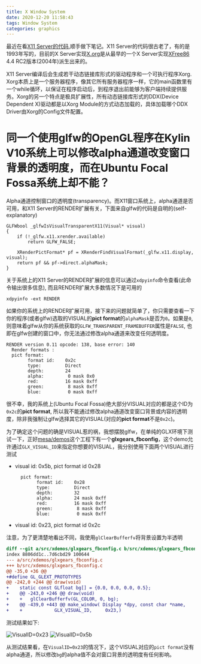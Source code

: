 ```yaml
---
title: X Window System
date: 2020-12-20 11:58:43
tags: Window System
categories: graphics
---
```


最近在看[X11 Server的代码](https://gitlab.freedesktop.org/xorg/xserver),顺手做下笔记。X11 Server的代码很古老了，有的是1993年写的，目前的X Server实现[X.org](https://zh.wikipedia.org/wiki/X.Org_Server)是从最早的一个X Server实现[XFree86](https://zh.wikipedia.org/wiki/XFree86) 4.4 RC2版本(2004年)派生出来的。

<!--more-->

X11 Server编译后会生成若干动态链接库形式的驱动程序和一个可执行程序Xorg. Xorg本质上是一个服务器程序，像其它所有服务器程序一样，它的main函数里有一个while循环，以保证在程序启动后，到程序退出前能够为客户端持续提供服务。Xorg的另一个特点是极具扩展性，所有动态链接库形式的DDX(Device Dependent X)驱动都是以Xorg Module的方式动态加载的，具体加载哪个DDX Driver由Xorg的Config文件配置。

# 同一个使用glfw的OpenGL程序在Kylin V10系统上可以修改alpha通道改变窗口背景的透明度，而在Ubuntu Focal Fossa系统上却不能？

Alpha通道控制窗口的透明度(transparency)。而X11窗口系统上，alpha通道是否可用，和X11 Server的RENDER扩展有关，下面来自glfw的代码是自明的(self-explanatory)

```
GLFWbool _glfwIsVisualTransparentX11(Visual* visual)
{
    if (!_glfw.x11.xrender.available)
        return GLFW_FALSE;

    XRenderPictFormat* pf = XRenderFindVisualFormat(_glfw.x11.display, visual);
    return pf && pf->direct.alphaMask;
}
```

关于系统上的X11 Server的RENDER扩展的信息可以通过`xdpyinfo`命令查看(此命令输出很多信息), 而且RENDER扩展大多数情况下是可用的

```
xdpyinfo -ext RENDER
```

如果你的系统上的RENDER扩展可用，接下来的问题就简单了，你只需要查看一下你的程序(或者glfw)选取的VISUAL的**pict format**的`alphaMask`是否为`0`。如果是`0`, 则意味着glfw从你的系统获取的`GLFW_TRANSPARENT_FRAMEBUFFER`属性是`FALSE`, 也即在glfw创建的窗口中，你无法通过修改alpha通道来改变任何透明度。

```
RENDER version 0.11 opcode: 138, base error: 140
  Render formats :
  pict format:
        format id:    0x2c
        type:         Direct
        depth:        24
        alpha:         0 mask 0x0
        red:          16 mask 0xff
        green:         8 mask 0xff
        blue:          0 mask 0xff
```

很不幸，我的系统上(Ubuntu Focal Fossa)绝大部分VISUAL对应的都是这个ID为`0x2c`的**pict format**, 所以我不能通过修改alpha通道改变窗口背景或内容的透明度，除非我强制让glfw选择其它的VISUAL(对应的**pict format**不是`0x2c`)。

为了确定这个问题的确是VISUAL惹的祸，我想摆脱glfw，在单纯的GLX环境下测试一下，正好[mesa/demos](https://gitlab.freedesktop.org/mesa/demos)这个工程下有一个**glxgears_fbconfig**，这个demo允许通过`GLX_VISUAL_ID`来指定你想要的VISUAL，我分别使用下面两个VISUAL进行测试

- visual id: 0x5b, pict format id 0x28

    ```
      pict format:
            format id:    0x28
            type:         Direct
            depth:        32
            alpha:        24 mask 0xff
            red:          16 mask 0xff
            green:         8 mask 0xff
            blue:          0 mask 0xff
    ```

- visual id: 0x23, pict format id 0x2c

注意，为了更清楚地看出不同，我使用`glClearBufferfv`将背景设置为半透明

```diff
diff --git a/src/xdemos/glxgears_fbconfig.c b/src/xdemos/glxgears_fbconfig.c
index 8806dd1c..7d6cbd29 100644
--- a/src/xdemos/glxgears_fbconfig.c
+++ b/src/xdemos/glxgears_fbconfig.c
@@ -35,0 +36 @@
+#define GL_GLEXT_PROTOTYPES
@@ -242,0 +244 @@ draw(void)
+    static const GLfloat bg[] = {0.0, 0.0, 0.0, 0.5};
+    @@ -243,0 +246 @@ draw(void)
+    +   glClearBufferfv(GL_COLOR, 0, bg);
+    @@ -439,0 +443 @@ make_window( Display *dpy, const char *name,
+    +            GLX_VISUAL_ID,     0x23,)
```

测试结果如下:

![VisualID=0x23](visual_0x23.png)
![VisualID=0x5b](visual_0x5b.png)

从测试结果看，在`VisualID=0x23`的情况下，这个VISUAL对应的`pict format`没有alpha通道，所以修改`bg`的alpha值不会对窗口背景的透明度有任何影响。
